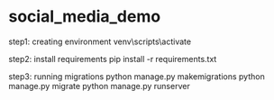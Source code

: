 # social_media_demo

step1: creating environment
venv\scripts\activate

step2: install requirements
pip install -r requirements.txt

step3: running migrations
python manage.py makemigrations
python manage.py migrate
python manage.py runserver
